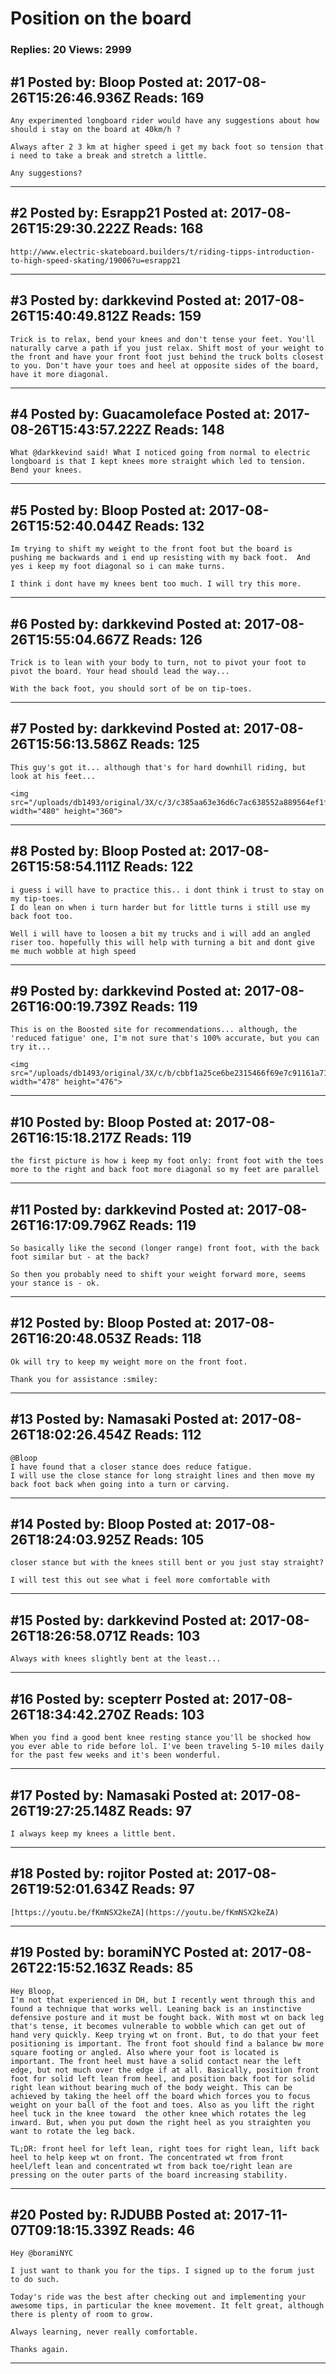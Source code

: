 # Position on the board

### Replies: 20 Views: 2999

## \#1 Posted by: Bloop Posted at: 2017-08-26T15:26:46.936Z Reads: 169

```
Any experimented longboard rider would have any suggestions about how should i stay on the board at 40km/h ? 

Always after 2 3 km at higher speed i get my back foot so tension that i need to take a break and stretch a little.

Any suggestions?
```

---
## \#2 Posted by: Esrapp21 Posted at: 2017-08-26T15:29:30.222Z Reads: 168

```
http://www.electric-skateboard.builders/t/riding-tipps-introduction-to-high-speed-skating/19006?u=esrapp21
```

---
## \#3 Posted by: darkkevind Posted at: 2017-08-26T15:40:49.812Z Reads: 159

```
Trick is to relax, bend your knees and don't tense your feet. You'll naturally carve a path if you just relax. Shift most of your weight to the front and have your front foot just behind the truck bolts closest to you. Don't have your toes and heel at opposite sides of the board, have it more diagonal.
```

---
## \#4 Posted by: Guacamoleface Posted at: 2017-08-26T15:43:57.222Z Reads: 148

```
What @darkkevind said! What I noticed going from normal to electric longboard is that I kept knees more straight which led to tension. Bend your knees.
```

---
## \#5 Posted by: Bloop Posted at: 2017-08-26T15:52:40.044Z Reads: 132

```
Im trying to shift my weight to the front foot but the board is pushing me backwards and i end up resisting with my back foot.  And yes i keep my foot diagonal so i can make turns.

I think i dont have my knees bent too much. I will try this more.
```

---
## \#6 Posted by: darkkevind Posted at: 2017-08-26T15:55:04.667Z Reads: 126

```
Trick is to lean with your body to turn, not to pivot your foot to pivot the board. Your head should lead the way...

With the back foot, you should sort of be on tip-toes.
```

---
## \#7 Posted by: darkkevind Posted at: 2017-08-26T15:56:13.586Z Reads: 125

```
This guy's got it... although that's for hard downhill riding, but look at his feet...

<img src="/uploads/db1493/original/3X/c/3/c385aa63e36d6c7ac638552a889564ef1f827647.png" width="480" height="360">
```

---
## \#8 Posted by: Bloop Posted at: 2017-08-26T15:58:54.111Z Reads: 122

```
i guess i will have to practice this.. i dont think i trust to stay on my tip-toes. 
I do lean on when i turn harder but for little turns i still use my back foot too.

Well i will have to loosen a bit my trucks and i will add an angled riser too. hopefully this will help with turning a bit and dont give me much wobble at high speed
```

---
## \#9 Posted by: darkkevind Posted at: 2017-08-26T16:00:19.739Z Reads: 119

```
This is on the Boosted site for recommendations... although, the 'reduced fatigue' one, I'm not sure that's 100% accurate, but you can try it...

<img src="/uploads/db1493/original/3X/c/b/cbbf1a25ce6be2315466f69e7c91161a71710001.png" width="478" height="476">
```

---
## \#10 Posted by: Bloop Posted at: 2017-08-26T16:15:18.217Z Reads: 119

```
the first picture is how i keep my foot only: front foot with the toes more to the right and back foot more diagonal so my feet are parallel
```

---
## \#11 Posted by: darkkevind Posted at: 2017-08-26T16:17:09.796Z Reads: 119

```
So basically like the second (longer range) front foot, with the back foot similar but - at the back?

So then you probably need to shift your weight forward more, seems your stance is - ok.
```

---
## \#12 Posted by: Bloop Posted at: 2017-08-26T16:20:48.053Z Reads: 118

```
Ok will try to keep my weight more on the front foot. 

Thank you for assistance :smiley:
```

---
## \#13 Posted by: Namasaki Posted at: 2017-08-26T18:02:26.454Z Reads: 112

```
@Bloop 
I have found that a closer stance does reduce fatigue. 
I will use the close stance for long straight lines and then move my back foot back when going into a turn or carving.
```

---
## \#14 Posted by: Bloop Posted at: 2017-08-26T18:24:03.925Z Reads: 105

```
closer stance but with the knees still bent or you just stay straight?

I will test this out see what i feel more comfortable with
```

---
## \#15 Posted by: darkkevind Posted at: 2017-08-26T18:26:58.071Z Reads: 103

```
Always with knees slightly bent at the least...
```

---
## \#16 Posted by: scepterr Posted at: 2017-08-26T18:34:42.270Z Reads: 103

```
When you find a good bent knee resting stance you'll be shocked how you ever able to ride before lol. I've been traveling 5-10 miles daily for the past few weeks and it's been wonderful.
```

---
## \#17 Posted by: Namasaki Posted at: 2017-08-26T19:27:25.148Z Reads: 97

```
I always keep my knees a little bent.
```

---
## \#18 Posted by: rojitor Posted at: 2017-08-26T19:52:01.634Z Reads: 97

```
[https://youtu.be/fKmNSX2keZA](https://youtu.be/fKmNSX2keZA)
```

---
## \#19 Posted by: boramiNYC Posted at: 2017-08-26T22:15:52.163Z Reads: 85

```
Hey Bloop,
I'm not that experienced in DH, but I recently went through this and found a technique that works well. Leaning back is an instinctive defensive posture and it must be fought back. With most wt on back leg that's tense, it becomes vulnerable to wobble which can get out of hand very quickly. Keep trying wt on front. But, to do that your feet positioning is important. The front foot should find a balance bw more square footing or angled. Also where your foot is located is important. The front heel must have a solid contact near the left edge, but not much over the edge if at all. Basically, position front foot for solid left lean from heel, and position back foot for solid right lean without bearing much of the body weight. This can be achieved by taking the heel off the board which forces you to focus weight on your ball of the foot and toes. Also as you lift the right heel tuck in the knee toward  the other knee which rotates the leg inward. But, when you put down the right heel as you straighten you want to rotate the leg back. 

TL;DR: front heel for left lean, right toes for right lean, lift back heel to help keep wt on front. The concentrated wt from front heel/left lean and concentrated wt from back toe/right lean are pressing on the outer parts of the board increasing stability.
```

---
## \#20 Posted by: RJDUBB Posted at: 2017-11-07T09:18:15.339Z Reads: 46

```
Hey @boramiNYC

I just want to thank you for the tips. I signed up to the forum just to do such.

Today's ride was the best after checking out and implementing your awesome tips, in particular the knee movement. It felt great, although there is plenty of room to grow.

Always learning, never really comfortable. 

Thanks again.
```

---
